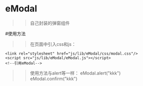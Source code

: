 # eModal
>> 自己封装的弹窗组件

#使用方法
>> 在页面中引入css和js：
>> >>  <!--引用eModal-->
    <link rel="stylesheet" href="js/lib/eModal/css/modal.css"/>
    <script src="js/lib/eModal/eModal.js"></script>
    <!--引用eModal-->
    
    
>> 使用方法与alert等一样：
 eModal.alert("kkk")
 eModal.confirm("kkk")
